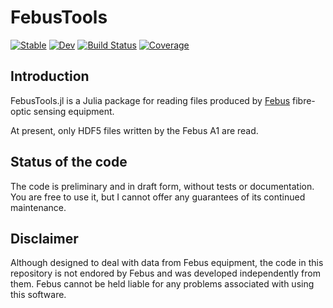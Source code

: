 # FebusTools

[![Stable](https://img.shields.io/badge/docs-stable-blue.svg)](https://anowacki.github.io/FebusTools.jl/stable/)
[![Dev](https://img.shields.io/badge/docs-dev-blue.svg)](https://anowacki.github.io/FebusTools.jl/dev/)
[![Build Status](https://github.com/anowacki/FebusTools.jl/actions/workflows/CI.yml/badge.svg?branch=main)](https://github.com/anowacki/FebusTools.jl/actions/workflows/CI.yml?query=branch%3Amain)
[![Coverage](https://coveralls.io/repos/github/anowacki/FebusTools.jl/badge.svg?branch=main)](https://coveralls.io/github/anowacki/FebusTools.jl?branch=main)

## Introduction
FebusTools.jl is a Julia package for reading files produced by
[Febus](https://www.febus-optics.com) fibre-optic sensing equipment.

At present, only HDF5 files written by the Febus A1 are read.

## Status of the code
The code is preliminary and in draft form, without tests or
documentation.  You are free to use it, but I cannot offer any
guarantees of its continued maintenance.

## Disclaimer
Although designed to deal with data from Febus equipment, the code in
this repository is not endored by Febus and was developed independently
from them.  Febus cannot be held liable for any problems associated with
using this software.
